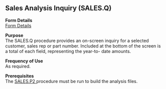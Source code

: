 ##  Sales Analysis Inquiry (SALES.Q)

<PageHeader />

**Form Details**  
[ Form Details ](SALES-Q-1/README.md)   

**Purpose**  
The SALES.Q procedure provides an on-screen inquiry for a selected customer,
sales rep or part number. Included at the bottom of the screen is a total of
each field, representing the year-to- date amounts.

**Frequency of Use**  
As required.

**Prerequisites**  
The [ SALES.P2 ](../../MRK-PROCESS/SALES-P2/README.md) procedure must be run to build the analysis files. 

<badge text= "Version 8.10.57" vertical="middle" />

<PageFooter />